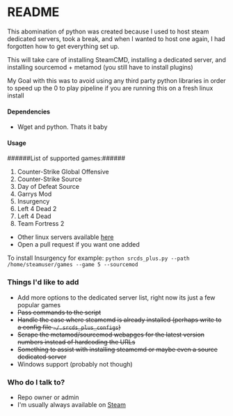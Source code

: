 # README #

This abomination of python was created because I used to host steam dedicated servers, took a break, and when I wanted to host one again, I had forgotten how to get everything set up.

This will take care of installing SteamCMD, installing a dedicated server, and installing sourcemod + metamod (you still have to install plugins)

My Goal with this was to avoid using any third party python libraries in order to
speed up the 0 to play pipeline if you are running this on a fresh linux install

#### Dependencies ####
* Wget and python. Thats it baby

#### Usage ####
######List of supported games:######
1. Counter-Strike Global Offensive
2. Counter-Strike Source
3. Day of Defeat Source
4. Garrys Mod
5. Insurgency
6. Left 4 Dead 2
7. Left 4 Dead
8. Team Fortress 2

* Other linux servers available [here](https://developer.valvesoftware.com/wiki/Dedicated_Servers_List#Linux_Dedicated_Servers)
* Open a pull request if you want one added

To install Insurgency for example:
```python srcds_plus.py --path /home/steamuser/games --game 5 --sourcemod```

### Things I'd like to add ###

* Add more options to the dedicated server list, right now its just a few popular games
* ~~Pass commands to the script~~
* ~~Handle the case where steamcmd is already installed (perhaps write to a config file ```~/.srcds_plus_configs```)~~
* ~~Scrape the metamod/sourcemod webapges for the latest version numbers instead of hardcoding the URLs~~
* ~~Something to assist with installing steamcmd or maybe even a source dedicated server~~
* Windows support (probably not though)

### Who do I talk to? ###

* Repo owner or admin
* I'm usually always available on [Steam](http://steamcommunity.com/profiles/76561198002556086)